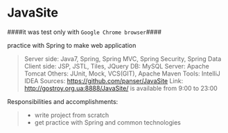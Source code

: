 JavaSite
========
####it was test only with `Google Chrome browser`####

practice with Spring to make web application

>Server side: Java7, Spring, Spring MVC, Spring Security, Spring Data
>Client side: JSP, JSTL, Tiles, JQuery
>DB: MySQL
>Server: Apache Tomcat
>Others: JUnit, Mock, VCS(GIT), Apache Maven
>Tools: IntelliJ IDEA
>Sources: <https://github.com/panser/JavaSite>
>Link: <http://gostroy.org.ua:8888/JavaSite/> is available from 9:00 to 23:00

Responsibilities and accomplishments:
>- write project from scratch 
>- get practice with Spring and common technologies
